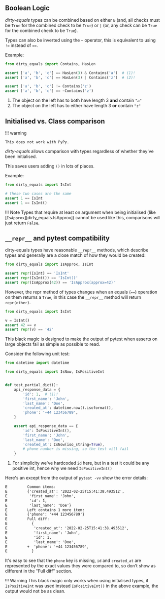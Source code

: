 ## Boolean Logic

*dirty-equals* types can be combined based on either `&`
(and, all checks must be `True` for the combined check to be `True`) or `|`
(or, any check can be `True` for the combined check to be `True`).

Types can also be inverted using the `~` operator, this is equivalent to using `!=` instead of `==`.

Example:
```py title="Boolean Combination of Types"
from dirty_equals import Contains, HasLen

assert ['a', 'b', 'c'] == HasLen(3) & Contains('a')  # (1)!
assert ['a', 'b', 'c'] == HasLen(3) | Contains('z')  # (2)!

assert ['a', 'b', 'c'] != Contains('z')
assert ['a', 'b', 'c'] == ~Contains('z')
```

1. The object on the left has to both have length 3 **and** contain `"a"`
2. The object on the left has to either have length 3 **or** contain `"z"`

## Initialised vs. Class comparison

!!! warning

    This does not work with PyPy.

*dirty-equals* allows comparison with types regardless of whether they've been initialised.

This saves users adding `()` in lots of places.

Example:

```py title="Initialised vs. Uninitialised"
from dirty_equals import IsInt

# these two cases are the same
assert 1 == IsInt
assert 1 == IsInt()
```

!!! Note
    Types that require at least on argument when being initialised (like [`IsApprox`][dirty_equals.IsApprox])
    cannot be used like this, comparisons will just return `False`.

## `__repr__` and pytest compatibility

dirty-equals types have reasonable `__repr__` methods, which describe types and generally are a close match
of how they would be created:

```py title="__repr__"
from dirty_equals import IsApprox, IsInt

assert repr(IsInt) == 'IsInt'
assert repr(IsInt()) == 'IsInt()'
assert repr(IsApprox(42)) == 'IsApprox(approx=42)'
```

However, the repr method of types changes when an equals (`==`) operation on them returns a `True`, in this case
the `__repr__` method will return `repr(other)`.

```py title="repr() after comparison"
from dirty_equals import IsInt

v = IsInt()
assert 42 == v
assert repr(v) == '42'
```

This black magic is designed to make the output of pytest when asserts on large objects fail as simple as
possible to read.

Consider the following unit test:

```py title="pytest error example"
from datetime import datetime

from dirty_equals import IsNow, IsPositiveInt


def test_partial_dict():
    api_response_data = {
        'id': 1,  # (1)!
        'first_name': 'John',
        'last_name': 'Doe',
        'created_at': datetime.now().isoformat(),
        'phone': '+44 123456789',
    }

    assert api_response_data == {
        'id': IsPositiveInt(),
        'first_name': 'John',
        'last_name': 'Doe',
        'created_at': IsNow(iso_string=True),
        # phone number is missing, so the test will fail
    }
```

1. For simplicity we've hardcoded `id` here, but in a test it could be any positive int,
   hence why we need `IsPositiveInt()`

Here's an except from the output of `pytest -vv` show the error details:

```txt title="pytest output"
E         Common items:
E         {'created_at': '2022-02-25T15:41:38.493512',
E          'first_name': 'John',
E          'id': 1,
E          'last_name': 'Doe'}
E         Left contains 1 more item:
E         {'phone': '+44 123456789'}
E         Full diff:
E           {
E            'created_at': '2022-02-25T15:41:38.493512',
E            'first_name': 'John',
E            'id': 1,
E            'last_name': 'Doe',
E         +  'phone': '+44 123456789',
E           }
```

It's easy to see that the `phone` key is missing, `id` and `created_at` are represented by the exact
values they were compared to, so don't show as different in the "Full diff" section.

!!! Warning
    This black magic only works when using initialised types, if `IsPositiveInt` was used instead `IsPositiveInt()`
    in the above example, the output would not be as clean.
